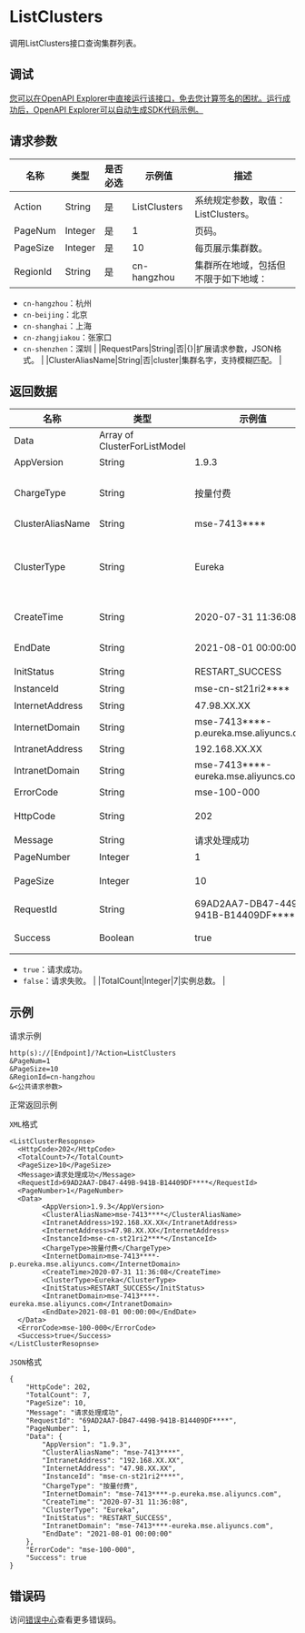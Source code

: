 # ListClusters

调用ListClusters接口查询集群列表。

## 调试

[您可以在OpenAPI Explorer中直接运行该接口，免去您计算签名的困扰。运行成功后，OpenAPI Explorer可以自动生成SDK代码示例。](https://api.aliyun.com/#product=mse&api=ListClusters&type=RPC&version=2019-05-31)

## 请求参数

|名称|类型|是否必选|示例值|描述|
|--|--|----|---|--|
|Action|String|是|ListClusters|系统规定参数，取值：ListClusters。 |
|PageNum|Integer|是|1|页码。 |
|PageSize|Integer|是|10|每页展示集群数。 |
|RegionId|String|是|cn-hangzhou|集群所在地域，包括但不限于如下地域：

 -   `cn-hangzhou`：杭州
-   `cn-beijing`：北京
-   `cn-shanghai`：上海
-   `cn-zhangjiakou`：张家口
-   `cn-shenzhen`：深圳 |
|RequestPars|String|否|\{\}|扩展请求参数，JSON格式。 |
|ClusterAliasName|String|否|cluster|集群名字，支持模糊匹配。 |

## 返回数据

|名称|类型|示例值|描述|
|--|--|---|--|
|Data|Array of ClusterForListModel| |数据概览。 |
|AppVersion|String|1.9.3|APP版本。 |
|ChargeType|String|按量付费|付费模式，包括包年包月和按量付费。 |
|ClusterAliasName|String|mse-7413\*\*\*\*|集群别名。 |
|ClusterType|String|Eureka|集群类型，包括ZooKeeper、Nacos-Ans和Eureka。 |
|CreateTime|String|2020-07-31 11:36:08|集群创建时间。 |
|EndDate|String|2021-08-01 00:00:00|集群截止时间。 |
|InitStatus|String|RESTART\_SUCCESS|初始化状态。 |
|InstanceId|String|mse-cn-st21ri2\*\*\*\*|实例ID。 |
|InternetAddress|String|47.98.XX.XX|公网地址。 |
|InternetDomain|String|mse-7413\*\*\*\*-p.eureka.mse.aliyuncs.com|公网域名。 |
|IntranetAddress|String|192.168.XX.XX|私网地址。 |
|IntranetDomain|String|mse-7413\*\*\*\*-eureka.mse.aliyuncs.com|私网域名。 |
|ErrorCode|String|mse-100-000|错误码。 |
|HttpCode|String|202|HTTP状态码。 |
|Message|String|请求处理成功|信息。 |
|PageNumber|Integer|1|页码。 |
|PageSize|Integer|10|每页展示实例数。 |
|RequestId|String|69AD2AA7-DB47-449B-941B-B14409DF\*\*\*\*|请求ID。 |
|Success|Boolean|true|请求结果，取值如下：

 -   `true`：请求成功。
-   `false`：请求失败。 |
|TotalCount|Integer|7|实例总数。 |

## 示例

请求示例

```
http(s)://[Endpoint]/?Action=ListClusters
&PageNum=1
&PageSize=10
&RegionId=cn-hangzhou
&<公共请求参数>
```

正常返回示例

`XML`格式

```
<ListClusterResopnse>
  <HttpCode>202</HttpCode>
  <TotalCount>7</TotalCount>
  <PageSize>10</PageSize>
  <Message>请求处理成功</Message>
  <RequestId>69AD2AA7-DB47-449B-941B-B14409DF****</RequestId>
  <PageNumber>1</PageNumber>
  <Data>
        <AppVersion>1.9.3</AppVersion>
        <ClusterAliasName>mse-7413****</ClusterAliasName>
        <IntranetAddress>192.168.XX.XX</IntranetAddress>
        <InternetAddress>47.98.XX.XX</InternetAddress>
        <InstanceId>mse-cn-st21ri2****</InstanceId>
        <ChargeType>按量付费</ChargeType>
        <InternetDomain>mse-7413****-p.eureka.mse.aliyuncs.com</InternetDomain>
        <CreateTime>2020-07-31 11:36:08</CreateTime>
        <ClusterType>Eureka</ClusterType>
        <InitStatus>RESTART_SUCCESS</InitStatus>
        <IntranetDomain>mse-7413****-eureka.mse.aliyuncs.com</IntranetDomain>
        <EndDate>2021-08-01 00:00:00</EndDate>
  </Data>
  <ErrorCode>mse-100-000</ErrorCode>
  <Success>true</Success>
</ListClusterResopnse>
```

`JSON`格式

```
{
    "HttpCode": 202,
    "TotalCount": 7,
    "PageSize": 10,
    "Message": "请求处理成功",
    "RequestId": "69AD2AA7-DB47-449B-941B-B14409DF****",
    "PageNumber": 1,
    "Data": {
        "AppVersion": "1.9.3",
        "ClusterAliasName": "mse-7413****",
        "IntranetAddress": "192.168.XX.XX",
        "InternetAddress": "47.98.XX.XX",
        "InstanceId": "mse-cn-st21ri2****",
        "ChargeType": "按量付费",
        "InternetDomain": "mse-7413****-p.eureka.mse.aliyuncs.com",
        "CreateTime": "2020-07-31 11:36:08",
        "ClusterType": "Eureka",
        "InitStatus": "RESTART_SUCCESS",
        "IntranetDomain": "mse-7413****-eureka.mse.aliyuncs.com",
        "EndDate": "2021-08-01 00:00:00"
    },
    "ErrorCode": "mse-100-000",
    "Success": true
}
```

## 错误码

访问[错误中心](https://error-center.aliyun.com/status/product/mse)查看更多错误码。

